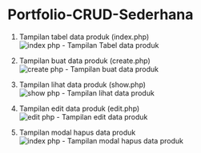 # Portfolio-CRUD-Sederhana

1. Tampilan tabel data produk (index.php)
![index php - Tampilan Tabel data produk](https://github.com/harbanery/Portfolio-CRUD-Sederhana/assets/89146375/836d8f5b-64c5-4e3c-9830-441aeb9ade32)

3. Tampilan buat data produk (create.php)
![create php - Tampilan buat data produk](https://github.com/harbanery/Portfolio-CRUD-Sederhana/assets/89146375/06d8a150-ae6f-4584-8e7f-e02b523d96c6)

5. Tampilan lihat data produk (show.php)
![show php - Tampilan lihat data produk](https://github.com/harbanery/Portfolio-CRUD-Sederhana/assets/89146375/462654be-58b2-442a-af98-35f35f20b0ae)

7. Tampilan edit data produk (edit.php)
![edit php - Tampilan edit data produk](https://github.com/harbanery/Portfolio-CRUD-Sederhana/assets/89146375/60433b4e-906c-4bdf-8052-61f72eece334)

9. Tampilan modal hapus data produk
![index php - Tampilan modal hapus data produk](https://github.com/harbanery/Portfolio-CRUD-Sederhana/assets/89146375/f069ff0e-90d2-4942-b49e-ee66525501ed)
